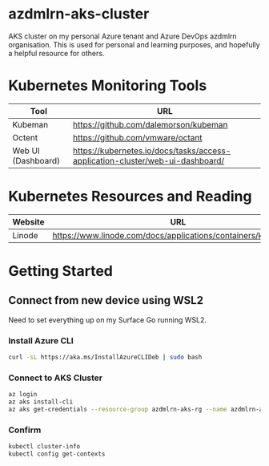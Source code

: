 # azdmlrn-aks-cluster
AKS cluster on my personal Azure tenant and Azure DevOps azdmlrn organisation. This is used for personal and learning purposes, and hopefully a helpful resource for others.

# Kubernetes Monitoring Tools
| Tool | URL |
| --- | --- |
| Kubeman | https://github.com/dalemorson/kubeman |
| Octent | https://github.com/vmware/octant |
| Web UI (Dashboard) | https://kubernetes.io/docs/tasks/access-application-cluster/web-ui-dashboard/ |

# Kubernetes Resources and Reading

| Website | URL |
| --- | --- |
| Linode | https://www.linode.com/docs/applications/containers/kubernetes/ |

# Getting Started
## Connect from new device using WSL2
Need to set everything up on my Surface Go running WSL2.

### Install Azure CLI
~~~bash
curl -sL https://aka.ms/InstallAzureCLIDeb | sudo bash
~~~

### Connect to AKS Cluster
~~~bash
az login
az aks install-cli
az aks get-credentials --resource-group azdmlrn-aks-rg --name azdmlrn-aks-cluster
~~~

### Confirm
~~~bash
kubectl cluster-info
kubectl config get-contexts
~~~
